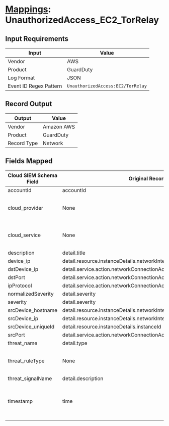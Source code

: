 # [Mappings](README.md): UnauthorizedAccess_EC2_TorRelay

## Input Requirements

|Input|Value|
|-----|-----|
|Vendor|AWS|
|Product|GuardDuty|
|Log Format|JSON|
|Event ID Regex Pattern|`UnauthorizedAccess:EC2/TorRelay`|

## Record Output

|Output|Value|
|------|-----|
|Vendor|Amazon AWS|
|Product|GuardDuty|
|Record Type|Network|

## Fields Mapped

|Cloud SIEM Schema Field|Original Record Key|Notes|
|-----------------------|-------------------|-----|
|accountId|accountId||
|cloud_provider|None|The static text `AWS` is populated in this schema field.|
|cloud_service|None|The static text `GuardDuty` is populated in this schema field.|
|description|detail.title||
|device_ip|detail.resource.instanceDetails.networkInterfaces.1.privateIpAddress||
|dstDevice_ip|detail.service.action.networkConnectionAction.remoteIpDetails.ipAddressV4||
|dstPort|detail.service.action.networkConnectionAction.remotePortDetails.port||
|ipProtocol|detail.service.action.networkConnectionAction.protocol||
|normalizedSeverity|detail.severity||
|severity|detail.severity||
|srcDevice_hostname|detail.resource.instanceDetails.networkInterfaces.1.privateDnsName||
|srcDevice_ip|detail.resource.instanceDetails.networkInterfaces.1.privateIpAddress||
|srcDevice_uniqueId|detail.resource.instanceDetails.instanceId||
|srcPort|detail.service.action.networkConnectionAction.localPortDetails.port||
|threat_name|detail.type||
|threat_ruleType|None|The static text `direct` is populated in this schema field.|
|threat_signalName|detail.description||
|timestamp|time|We expect the orginal record value of `time` is in the format `yyyy-MM-dd'T'HH:mm:ss'Z'`|

